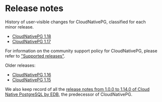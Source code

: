 # Release notes

History of user-visible changes for CloudNativePG, classified for each minor release.

- [CloudNativePG 1.18](release_notes/v1.18.md)
- [CloudNativePG 1.17](release_notes/v1.17.md)

For information on the community support policy for CloudNativePG, please
refer to ["Supported releases"](supported_releases.md).

Older releases:

- [CloudNativePG 1.16](release_notes/old/v1.16.md)
- [CloudNativePG 1.15](release_notes/old/v1.15.md)

We also keep record of all the
[release notes from 1.0.0 to 1.14.0 of Cloud Native PostgreSQL by EDB](release_notes/edb-cloud-native-postgresql.md),
the predecessor of CloudNativePG.

